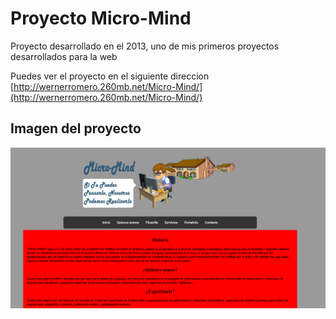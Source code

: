 # Proyecto Micro-Mind
Proyecto desarrollado en el 2013, uno de mis primeros proyectos desarrollados para la web

Puedes ver el proyecto en el siguiente direccion [http://wernerromero.260mb.net/Micro-Mind/](http://wernerromero.260mb.net/Micro-Mind/)

## Imagen del proyecto
![Principal](img/micromind.png)

